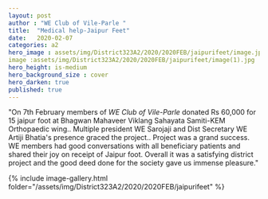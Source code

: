 ```yaml
---
layout: post
author : "WE Club of Vile-Parle "
title:  "Medical help-Jaipur Feet"
date:   2020-02-07
categories: a2
hero_image : assets/img/District323A2/2020/2020FEB/jaipurifeet/image.jpg
image :assets/img/District323A2/2020/2020FEB/jaipurifeet/image(1).jpg
hero_height: is-medium
hero_background_size : cover
hero_darken: true
published: true
---
```


"On 7th February members of *WE Club of Vile-Parle*  donated Rs 60,000 for 15 jaipur foot at Bhagwan  Mahaveer Viklang  Sahayata Samiti-KEM Orthopaedic wing..
Multiple president WE Sarojaji and Dist Secretary WE Artiji Bhatia's presence graced the project.. Project was a grand success. 
WE members had good conversations with all beneficiary patients and shared their joy on receipt of Jaipur foot. Overall it was a satisfying district project and the good deed done for the society gave us immense pleasure."

{% include image-gallery.html folder="/assets/img/District323A2/2020/2020FEB/jaipurifeet" %}